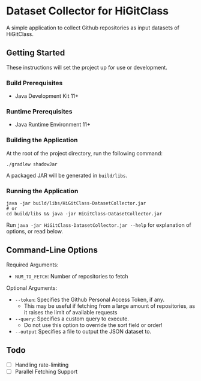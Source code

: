# Dataset Collector for HiGitClass

A simple application to collect Github repositories as input datasets of HiGitClass.

## Getting Started

These instructions will set the project up for use or development.

### Build Prerequisites

- Java Development Kit 11+

### Runtime Prerequisites

- Java Runtime Environment 11+

### Building the Application

At the root of the project directory, run the following command:

```
./gradlew shadowJar
```

A packaged JAR will be generated in `build/libs`.

### Running the Application

```
java -jar build/libs/HiGitClass-DatasetCollector.jar
# or
cd build/libs && java -jar HiGitClass-DatasetCollector.jar
```

Run `java -jar HiGitClass-DatasetCollector.jar --help` for explanation of options, or read below.

## Command-Line Options

Required Arguments:

- `NUM_TO_FETCH`: Number of repositories to fetch

Optional Arguments:

- `--token`: Specifies the Github Personal Access Token, if any.
    - This may be useful if fetching from a large amount of repositories, as it raises the limit of available requests
- `--query`: Specifies a custom query to execute.
    - Do not use this option to override the sort field or order!
- `--output` Specifies a file to output the JSON dataset to.

## Todo

- [ ] Handling rate-limiting
- [ ] Parallel Fetching Support
